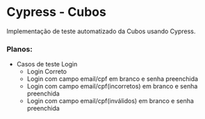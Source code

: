 # Cypress - Cubos

 Implementação de teste automatizado da Cubos usando Cypress. 
 
 ### Planos:
 
 - Casos de teste Login
    - Login Correto
    - Login com campo email/cpf em branco e senha preenchida
    - Login com campo email/cpf(incorretos) em branco e senha preenchida
    - Login com campo email/cpf(inválidos) em branco e senha preenchida
    

